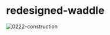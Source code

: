 # redesigned-waddle
![0222-construction](https://github.com/user-attachments/assets/e27af8e2-f8df-44c9-8efd-78f9529c8a7a)
